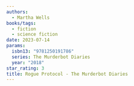 ```yaml
---
authors:
  - Martha Wells
books/tags:
  - fiction
  - science fiction
date: 2023-07-14
params:
  isbn13: "9781250191786"
  series: The Murderbot Diaries
  year: "2018"
star_rating: 3
title: Rogue Protocol - The Murderbot Diaries
---
```

